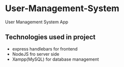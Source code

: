# User-Management-System
User Management System App

## Technologies used in project
- express handlebars for frontend
- NodeJS fro server side
- Xampp(MySQL) for database management

